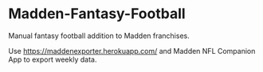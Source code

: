 # Madden-Fantasy-Football
Manual fantasy football addition to Madden franchises.

Use https://maddenexporter.herokuapp.com/ and Madden NFL Companion App to export weekly data.
